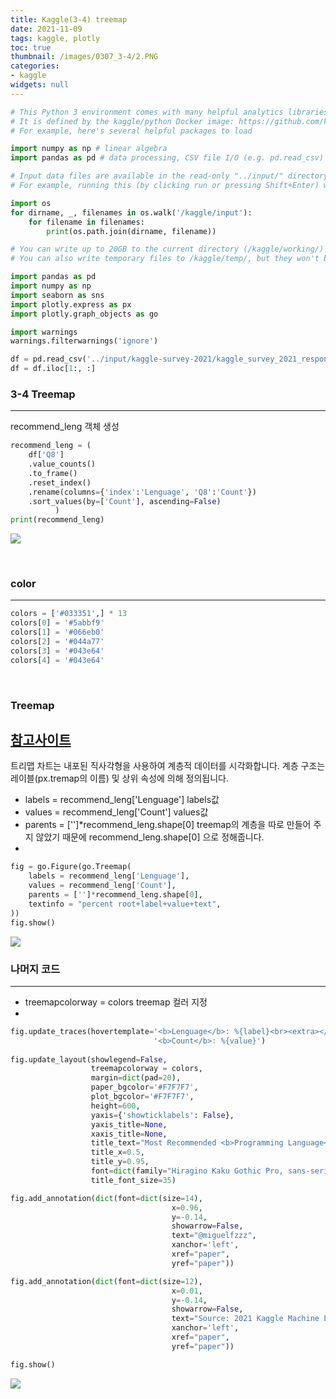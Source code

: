 ```yaml
---
title: Kaggle(3-4) treemap
date: 2021-11-09
tags: kaggle, plotly
toc: true
thumbnail: /images/0307_3-4/2.PNG
categories: 
- kaggle
widgets: null
---
```

```python
# This Python 3 environment comes with many helpful analytics libraries installed
# It is defined by the kaggle/python Docker image: https://github.com/kaggle/docker-python
# For example, here's several helpful packages to load

import numpy as np # linear algebra
import pandas as pd # data processing, CSV file I/O (e.g. pd.read_csv)

# Input data files are available in the read-only "../input/" directory
# For example, running this (by clicking run or pressing Shift+Enter) will list all files under the input directory

import os
for dirname, _, filenames in os.walk('/kaggle/input'):
    for filename in filenames:
        print(os.path.join(dirname, filename))

# You can write up to 20GB to the current directory (/kaggle/working/) that gets preserved as output when you create a version using "Save & Run All" 
# You can also write temporary files to /kaggle/temp/, but they won't be saved outside of the current session
```


```python
import pandas as pd
import numpy as np
import seaborn as sns
import plotly.express as px
import plotly.graph_objects as go

import warnings
warnings.filterwarnings('ignore') 

df = pd.read_csv('../input/kaggle-survey-2021/kaggle_survey_2021_responses.csv')
df = df.iloc[1:, :]
```

### **3-4 Treemap**
---
recommend_leng 객체 생성


```python
recommend_leng = (
    df['Q8']
    .value_counts()
    .to_frame()
    .reset_index()
    .rename(columns={'index':'Lenguage', 'Q8':'Count'})
    .sort_values(by=['Count'], ascending=False)   
          )   
print(recommend_leng)
```
![](/images/0307_3-4/1.PNG)

<br>

### **color**
---

```python
colors = ['#033351',] * 13
colors[0] = '#5abbf9'
colors[1] = '#066eb0'
colors[2] = '#044a77'
colors[3] = '#043e64'
colors[4] = '#043e64'
```
<br>

### **Treemap**
[참고사이트](https://plotly.com/python/treemaps/)
---
트리맵 차트는 내포된 직사각형을 사용하여 계층적 데이터를 시각화합니다.
계층 구조는 레이블(px.tremap의 이름) 및 상위 속성에 의해 정의됩니다.

- labels = recommend_leng['Lenguage']
labels값
- values = recommend_leng['Count']
values값
- parents = ['']*recommend_leng.shape[0]
treemap의 계층을 따로 만들어 주지 않았기 때문에 
recommend_leng.shape[0] 으로 정해줍니다.
- 
```python
fig = go.Figure(go.Treemap(
    labels = recommend_leng['Lenguage'],
    values = recommend_leng['Count'],
    parents = ['']*recommend_leng.shape[0],
    textinfo = "percent root+label+value+text",
))
fig.show()
```
![](/images/0307_3-4/2.PNG)
<br>

### **나머지 코드**
---
- treemapcolorway = colors
treemap 컬러 지정
- 
```python
fig.update_traces(hovertemplate='<b>Lenguage</b>: %{label}<br><extra></extra>'+
                                '<b>Count</b>: %{value}')
 
fig.update_layout(showlegend=False, 
                  treemapcolorway = colors,
                  margin=dict(pad=20),
                  paper_bgcolor='#F7F7F7',
                  plot_bgcolor='#F7F7F7',
                  height=600,
                  yaxis={'showticklabels': False},
                  yaxis_title=None,
                  xaxis_title=None,
                  title_text="Most Recommended <b>Programming Language</b>",
                  title_x=0.5,
                  title_y=0.95,
                  font=dict(family="Hiragino Kaku Gothic Pro, sans-serif", size=17, color='#000000'),
                  title_font_size=35)

fig.add_annotation(dict(font=dict(size=14),
                                    x=0.96,
                                    y=-0.14,
                                    showarrow=False,
                                    text="@miguelfzzz",
                                    xanchor='left',
                                    xref="paper",
                                    yref="paper"))

fig.add_annotation(dict(font=dict(size=12),
                                    x=0.01,
                                    y=-0.14,
                                    showarrow=False,
                                    text="Source: 2021 Kaggle Machine Learning & Data Science Survey",
                                    xanchor='left',
                                    xref="paper",
                                    yref="paper"))

fig.show()
```
![](/images/0307_3-4/3.PNG)
<br>
<br>
